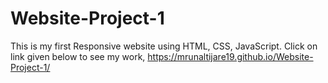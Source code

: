 # Website-Project-1
This is my first Responsive website using HTML, CSS, JavaScript. 
Click on link given below to see my work,
https://mrunaltijare19.github.io/Website-Project-1/
